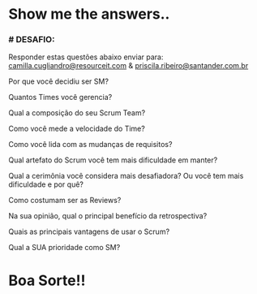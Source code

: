 # Show me the answers..

### # DESAFIO:

Responder estas questões abaixo enviar para: camilla.cugliandro@resourceit.com & priscila.ribeiro@santander.com.br

Por que você decidiu ser SM?

Quantos Times você gerencia?
 
Qual a composição do seu Scrum Team?
 
Como você mede a velocidade do Time?
 
Como você lida com as mudanças de requisitos?
 
Qual artefato do Scrum você tem mais dificuldade em manter?

Qual a cerimônia você considera mais desafiadora? Ou você tem mais dificuldade e por quê?
 
Como costumam ser as Reviews?
 
Na sua opinião, qual o principal benefício da retrospectiva?
 
Quais as principais vantagens de usar o Scrum?
 
Qual a SUA prioridade como SM?

# Boa Sorte!!
